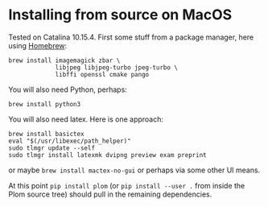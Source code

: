 <!--
__copyright__ = "Copyright (C) 2018 Andrew Rechnitzer"
__copyright__ = "Copyright (C) 2018-2022 Colin B. Macdonald"
__copyright__ = "Copyright (C) 2020 Victoria Schuster"
__license__ = "AGPL-3.0-or-later"
 -->

Installing from source on MacOS
===============================

Tested on Catalina 10.15.4.
First some stuff from a package manager, here using [Homebrew](https://brew.sh):

```
brew install imagemagick zbar \
             libjpeg libjpeg-turbo jpeg-turbo \
             libffi openssl cmake pango
```
You will also need Python, perhaps:
```
brew install python3
```
You will also need latex.  Here is one approach:
```
brew install basictex
eval "$(/usr/libexec/path_helper)"
sudo tlmgr update --self
sudo tlmgr install latexmk dvipng preview exam preprint
```
or maybe `brew install mactex-no-gui` or perhaps via some other UI means.

At this point `pip install plom` (or `pip install --user .` from inside
the Plom source tree) should pull in the remaining dependencies.
